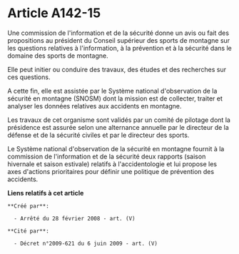 # Article A142-15

Une commission de l'information et de la sécurité donne un avis ou fait des propositions au président du Conseil supérieur
des sports de montagne sur les questions relatives à l'information, à la prévention et à la sécurité dans le domaine des
sports de montagne.

Elle peut initier ou conduire des travaux, des études et des recherches sur ces questions.

A cette fin, elle est assistée par le Système national d'observation de la sécurité en montagne (SNOSM) dont la mission est
de collecter, traiter et analyser les données relatives aux accidents en montagne.

Les travaux de cet organisme sont validés par un comité de pilotage dont la présidence est assurée selon une alternance
annuelle par le directeur de la défense et de la sécurité civiles et par le directeur des sports.

Le Système national d'observation de la sécurité en montagne fournit à la commission de l'information et de la sécurité deux
rapports (saison hivernale et saison estivale) relatifs à l'accidentologie et lui propose les axes d'actions prioritaires
pour définir une politique de prévention des accidents.

**Liens relatifs à cet article**

	**Créé par**:

	  - Arrêté du 28 février 2008 - art. (V)

	**Cité par**:

	  - Décret n°2009-621 du 6 juin 2009 - art. (V)
